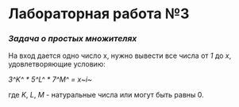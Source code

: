 # Лабораторная работа №3
### _Задача о простых множителях_

На вход дается одно число х, нужно вывести все числа от _1_ до _х_, удовлетворяющие условию: 

_3^K^ * 5^L^ * 7^M^ = x~i~_ 

где _K_, _L_, _M_ - натуральные числа или могут быть равны 0.
